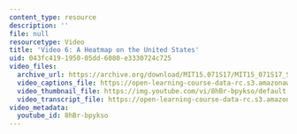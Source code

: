 ```yaml
---
content_type: resource
description: ''
file: null
resourcetype: Video
title: 'Video 6: A Heatmap on the United States'
uid: 043fc419-1950-05dd-6080-e3330724c725
video_files:
  archive_url: https://archive.org/download/MIT15.071S17/MIT15_071S17_Session_7.3.11_300k.mp4
  video_captions_file: https://open-learning-course-data-rc.s3.amazonaws.com/15-071-the-analytics-edge-spring-2017/c2818e5a005e5cd18859864ec5d5639c_8hBr-bpykso.vtt
  video_thumbnail_file: https://img.youtube.com/vi/8hBr-bpykso/default.jpg
  video_transcript_file: https://open-learning-course-data-rc.s3.amazonaws.com/15-071-the-analytics-edge-spring-2017/176e1a1b68db209bb290c5b0f5fcf731_8hBr-bpykso.pdf
video_metadata:
  youtube_id: 8hBr-bpykso
---
```

